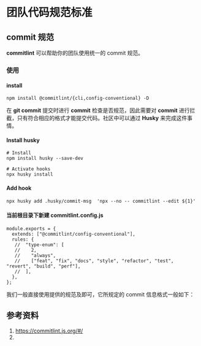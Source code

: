 # 团队代码规范标准

## commit 规范

**commitlint** 可以帮助你的团队使用统一的 commit 规范。

### 使用

#### install
```shell
npm install @commitlint/{cli,config-conventional} -D
```

在 **git commit** 提交时进行 **commit** 检查是否规范，因此需要对 **commit** 进行拦截，只有符合相应的格式才能提交代码。社区中可以通过 **Husky** 来完成这件事情。

#### Install husky
```shell
# Install
npm install husky --save-dev

# Activate hooks
npx husky install
```

#### Add hook
```shell
npx husky add .husky/commit-msg  'npx --no -- commitlint --edit ${1}'
```

#### 当前根目录下新建 commitlint.config.js

```JS
module.exports = {
  extends: ["@commitlint/config-conventional"],
  rules: {
   //  "type-enum": [
   //    2,
   //    "always",
   //    ["feat", "fix", "docs", "style", "refactor", "test", "revert", "build", "perf"],
   //  ],
  },
};
```

我们一般直接使用提供的规范及即可，它所规定的 commit 信息格式一般如下：



## 参考资料

1. https://commitlint.js.org/#/
2. 